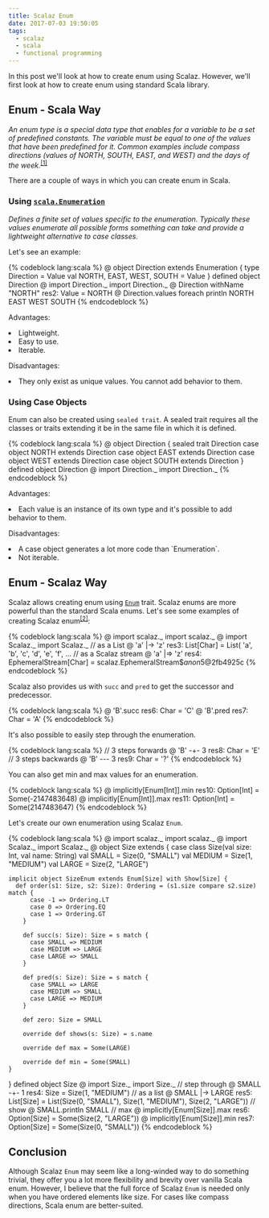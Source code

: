 ```yaml
---
title: Scalaz Enum
date: 2017-07-03 19:50:05
tags:
  - scalaz
  - scala
  - functional programming
---
```


In this post we'll look at how to create enum using Scalaz. However, we'll first look at how to create enum using standard Scala library.  

## Enum - Scala Way  

*An enum type is a special data type that enables for a variable to be a set of predefined constants. The variable must be equal to one of the values that have been predefined for it. Common examples include compass directions (values of NORTH, SOUTH, EAST, and WEST) and the days of the week.*<sup>[[1]](https://docs.oracle.com/javase/tutorial/java/javaOO/enum.html)</sup>   

There are a couple of ways in which you can create enum in Scala.  

### Using [`scala.Enumeration`](http://www.scala-lang.org/api/current/scala/Enumeration.html)  

*Defines a finite set of values specific to the enumeration. Typically these values enumerate all possible forms something can take and provide a lightweight alternative to case classes.*  

Let's see an example:  

{% codeblock lang:scala %}
@ object Direction extends Enumeration {
    type Direction = Value
    val NORTH, EAST, WEST, SOUTH = Value
  }
defined object Direction
@ import Direction._
import Direction._
@ Direction withName "NORTH"
res2: Value = NORTH
@ Direction.values foreach println
NORTH
EAST
WEST
SOUTH
{% endcodeblock %}    

Advantages:  

<li> Lightweight. </li>
<li> Easy to use. </li>
<li> Iterable. </li>

Disadvantages:

<li> They only exist as unique values. You cannot add behavior to them. </li>

### Using Case Objects  

Enum can also be created using `sealed trait`. A sealed trait requires all the classes or traits extending it be in the same file in which it is defined.

{% codeblock lang:scala %}
@ object Direction {
    sealed trait Direction
    case object NORTH extends Direction
    case object EAST extends Direction
    case object WEST extends Direction
    case object SOUTH extends Direction
  }
defined object Direction
@ import Direction._
import Direction._
{% endcodeblock %}  

Advantages:  

<li> Each value is an instance of its own type and it's possible to add behavior to them. </li>  

Disadvantages:  

<li> A case object generates a lot more code than `Enumeration`. </li>  
<li> Not iterable. </li>  

## Enum - Scalaz Way  

Scalaz allows creating enum using [`Enum`](https://github.com/scalaz/scalaz/blob/fabab8f699d56279d6f2cc28d02cc2b768e314d7/core/src/main/scala/scalaz/Enum.scala) trait. Scalaz enums are more powerful than the standard Scala enums. Let's see some examples of creating Scalaz enum<sup>[[2]](http://eed3si9n.com/learning-scalaz/Enum.html)</sup>:  

{% codeblock lang:scala %}
@ import scalaz._
import scalaz._
@ import Scalaz._
import Scalaz._
// as a List
@ 'a' |-> 'z'
res3: List[Char] = List(
  'a',
  'b',
  'c',
  'd',
  'e',
  'f',
  ...
// as a Scalaz stream
@ 'a' |=> 'z'
res4: EphemeralStream[Char] = scalaz.EphemeralStream$$anon$5@2fb4925c
{% endcodeblock %}

Scalaz also provides us with `succ` and `pred` to get the successor and predecessor.

{% codeblock lang:scala %}
@ 'B'.succ
res6: Char = 'C'
@ 'B'.pred
res7: Char = 'A'
{% endcodeblock %}  

It's also possible to easily step through the enumeration.  

{% codeblock lang:scala %}
// 3 steps forwards
@ 'B' -+- 3
res8: Char = 'E'
// 3 steps backwards
@ 'B' --- 3
res9: Char = '?'
{% endcodeblock %}  

You can also get min and max values for an enumeration.  

{% codeblock lang:scala %}
@ implicitly[Enum[Int]].min
res10: Option[Int] = Some(-2147483648)
@ implicitly[Enum[Int]].max
res11: Option[Int] = Some(2147483647)
{% endcodeblock %}

Let's create our own enumeration using Scalaz `Enum`.

{% codeblock lang:scala %}
@ import scalaz._
import scalaz._
@ import Scalaz._
import Scalaz._
@ object Size extends {
    case class Size(val size: Int, val name: String)
    val SMALL = Size(0, "SMALL")
    val MEDIUM = Size(1, "MEDIUM")
    val LARGE = Size(2, "LARGE")

    implicit object SizeEnum extends Enum[Size] with Show[Size] {
      def order(s1: Size, s2: Size): Ordering = (s1.size compare s2.size) match {
          case -1 => Ordering.LT
          case 0 => Ordering.EQ
          case 1 => Ordering.GT
        }

        def succ(s: Size): Size = s match {
          case SMALL => MEDIUM
          case MEDIUM => LARGE
          case LARGE => SMALL
        }

        def pred(s: Size): Size = s match {
          case SMALL => LARGE
          case MEDIUM => SMALL
          case LARGE => MEDIUM
        }

        def zero: Size = SMALL

        override def shows(s: Size) = s.name

        override def max = Some(LARGE)

        override def min = Some(SMALL)
    }
  }
defined object Size
@ import Size._
import Size._
// step through
@ SMALL -+- 1
res4: Size = Size(1, "MEDIUM")
// as a list
@ SMALL |-> LARGE
res5: List[Size] = List(Size(0, "SMALL"), Size(1, "MEDIUM"), Size(2, "LARGE"))
// show
@ SMALL.println
SMALL
// max
@ implicitly[Enum[Size]].max
res6: Option[Size] = Some(Size(2, "LARGE"))
@ implicitly[Enum[Size]].min
res7: Option[Size] = Some(Size(0, "SMALL"))
{% endcodeblock %}

## Conclusion  

Although Scalaz `Enum` may seem like a long-winded way to do something trivial, they offer you a lot more flexibility and brevity over vanilla Scala enum. However, I believe that the full force of Scalaz `Enum` is needed only when you have ordered elements like size. For cases like compass directions, Scala enum are better-suited.